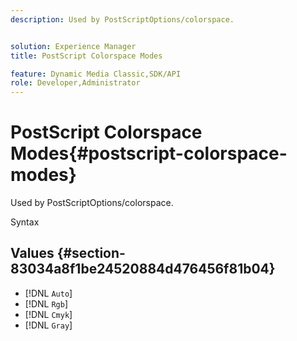 ```yaml
---
description: Used by PostScriptOptions/colorspace.


solution: Experience Manager
title: PostScript Colorspace Modes

feature: Dynamic Media Classic,SDK/API
role: Developer,Administrator
---
```


# PostScript Colorspace Modes{#postscript-colorspace-modes}

Used by PostScriptOptions/colorspace.

 Syntax 

## Values {#section-83034a8f1be24520884d476456f81b04}

* [!DNL `Auto`] 
* [!DNL `Rgb`] 
* [!DNL `Cmyk`] 
* [!DNL `Gray`]

